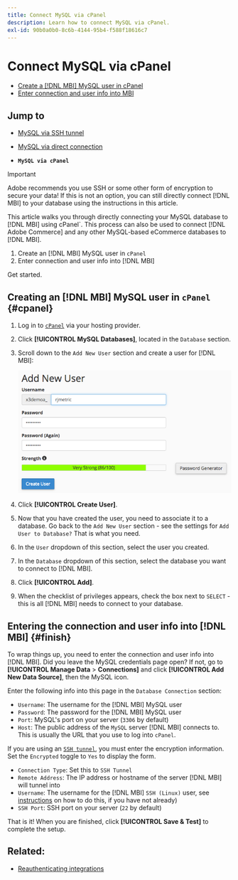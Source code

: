```yaml
---
title: Connect MySQL via cPanel
description: Learn how to connect MySQL via cPanel.
exl-id: 90b0a0b0-8c6b-4144-95b4-f588f18616c7
---
```

# Connect MySQL via cPanel

* [Create a [!DNL MBI] MySQL user in cPanel](#cpanel)
* [Enter connection and user info into MBI](#finish)

## Jump to

* [MySQL via SSH tunnel](../integrations/mysql-via-ssh-tunnel.md)
* [MySQL via direct connection](../integrations/mysql-via-a-direct-connection.md)

* **`MySQL via cPanel`**

>[!IMPORTANT]
>
>Adobe recommends you use SSH or some other form of encryption to secure your data! If this is not an option, you can still directly connect [!DNL MBI] to your database using the instructions in this article.

This article walks you through directly connecting your MySQL database to [!DNL MBI] using cPanel`. This process can also be used to connect [!DNL Adobe Commerce] and any other MySQL-based eCommerce databases to [!DNL MBI].

1. Create an [!DNL MBI] MySQL user in `cPanel`
1. Enter connection and user info into [!DNL MBI]

Get started.

## Creating an [!DNL MBI] MySQL user in `cPanel` {#cpanel}

1. Log in to [`cPanel`](../../../data-analyst/importing-data/integrations/mysql-via-cpanel.md) via your hosting provider.
1. Click **[!UICONTROL MySQL Databases]**, located in the `Database` section.
1. Scroll down to the `Add New User` section and create a user for [!DNL MBI]:

     ![](../../../assets/create-mbi-mysql-user-cpanel.png)

1. Click **[!UICONTROL Create User]**.
1. Now that you have created the user, you need to associate it to a database. Go back to the `Add New User` section - see the settings for `Add User to Database?` That is what you need.
1. In the `User` dropdown of this section, select the user you created.
1. In the `Database` dropdown of this section, select the database you want to connect to [!DNL MBI].
1. Click **[!UICONTROL Add]**.
1. When the checklist of privileges appears, check the box next to `SELECT` - this is all [!DNL MBI] needs to connect to your database.

## Entering the connection and user info into [!DNL MBI] {#finish}

To wrap things up, you need to enter the connection and user info into [!DNL MBI]. Did you leave the MySQL credentials page open? If not, go to **[!UICONTROL Manage Data** > **Connections]** and click **[!UICONTROL Add New Data Source]**, then the MySQL icon.

Enter the following info into this page in the `Database Connection` section:

* `Username`: The username for the [!DNL MBI] MySQL user
* `Password`: The password for the [!DNL MBI] MySQL user
* `Port`: MySQL's port on your server (`3306` by default)
* `Host`: The public address of the `MySQL` server [!DNL MBI] connects to. This is usually the URL that you use to log into `cPanel`.

If you are using an [`SSH tunnel`](../integrations/mysql-via-ssh-tunnel.md), you must enter the encryption information. Set the `Encrypted` toggle to `Yes` to display the form.

* `Connection Type`: Set this to `SSH Tunnel`
* `Remote Address`: The IP address or hostname of the server [!DNL MBI] will tunnel into
* `Username`: The username for the [!DNL MBI] `SSH (Linux)` user, see [instructions](../../../data-analyst/importing-data/integrations/mysql-via-ssh-tunnel.md) on how to do this, if you have not already)
* `SSH Port`: SSH port on your server (`22` by default)

That is it! When you are finished, click **[!UICONTROL Save & Test]** to complete the setup.

## Related:

* [Reauthenticating integrations](https://experienceleague.adobe.com/docs/commerce-knowledge-base/kb/how-to/mbi-reauthenticating-integrations.html?lang=en)
